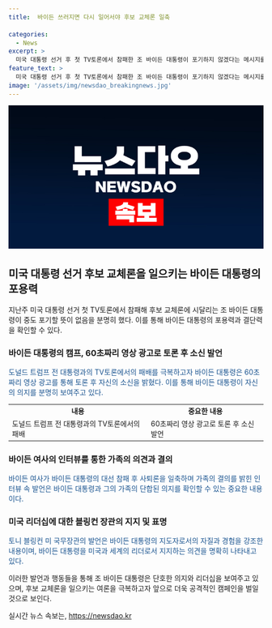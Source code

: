 ```yaml
---
title:  바이든 쓰러지면 다시 일어서야 후보 교체론 일축

categories:
  - News
excerpt: >
  미국 대통령 선거 후 첫 TV토론에서 참패한 조 바이든 대통령이 포기하지 않겠다는 메시지를 담은 새 광고를 내놨다. 이에 바이든 여사는 가족은 토론 시간이 4년을 좌우하지 않을 것이라며 후보 사퇴론에 대응했다. 또한 토니 블링컨 미 국무장관은 바이든의 리더십을 3년 반 동안 경험했다며 바이든의 능력을 지지했다. 그러나 토론 참패 후폭풍은 여전히 지속 중이며, 바이든 대통령은 향후 일정에 대한 결정을 내리지 못하고 있다.
feature_text: >
  미국 대통령 선거 후 첫 TV토론에서 참패한 조 바이든 대통령이 포기하지 않겠다는 메시지를 담은 새 광고를 내놨다. 이에 바이든 여사는 가족은 토론 시간이 4년을 좌우하지 않을 것이라며 후보 사퇴론에 대응했다. 또한 토니 블링컨 미 국무장관은 바이든의 리더십을 3년 반 동안 경험했다며 바이든의 능력을 지지했다. 그러나 토론 참패 후폭풍은 여전히 지속 중이며, 바이든 대통령은 향후 일정에 대한 결정을 내리지 못하고 있다.
image: '/assets/img/newsdao_breakingnews.jpg'
---
```


<p><img src="/assets/img/newsdao_breakingnews.jpg" alt="flaretime 속보" /></p>

<h2 data-ke-size="size26">미국 대통령 선거 후보 교체론을 일으키는 바이든 대통령의 포용력</h2>

<p data-ke-size="size16">지난주 미국 대통령 선거 첫 TV토론에서 참패해 후보 교체론에 시달리는 조 바이든 대통령이 중도 포기할 뜻이 없음을 분명히 했다. 이를 통해 바이든 대통령의 포용력과 결단력을 확인할 수 있다.</p>

<h3>바이든 대통령의 캠프, 60초짜리 영상 광고로 토론 후 소신 발언</h3>

<p data-ke-size="size16"><span style="color: #1a5490;">도널드 트럼프 전 대통령과의 TV토론에서의 패배를 극복하고자 바이든 대통령은 60초짜리 영상 광고를 통해 토론 후 자신의 소신을 밝혔다. 이를 통해 바이든 대통령이 자신의 의지를 분명히 보여주고 있다.</span></p>

<table>
    <tr>
        <td style="text-align: center; height: 17px;"><b>내용</b></td>
        <td style="text-align: center; height: 17px;"><b>중요한 내용</b></td>
    </tr>
    <tr>
        <td>도널드 트럼프 전 대통령과의 TV토론에서의 패배</td>
        <td>60초짜리 영상 광고로 토론 후 소신 발언</td>
    </tr>
</table>

<h3>바이든 여사의 인터뷰를 통한 가족의 의견과 결의</h3>

<p data-ke-size="size16"><span style="color: #1a5490;">바이든 여사가 바이든 대통령의 대선 참패 후 사퇴론을 일축하며 가족의 결의를 밝힌 인터뷰 속 발언은 바이든 대통령과 그의 가족의 단합된 의지를 확인할 수 있는 중요한 내용이다.</span></p>

<h3>미국 리더십에 대한 블링컨 장관의 지지 및 표명</h3>

<p data-ke-size="size16"><span style="color: #1a5490;">토니 블링컨 미 국무장관의 발언은 바이든 대통령의 지도자로서의 자질과 경험을 강조한 내용이며, 바이든 대통령을 미국과 세계의 리더로서 지지하는 의견을 명확히 나타내고 있다.</span></p>

<p>이러한 발언과 행동들을 통해 조 바이든 대통령은 단호한 의지와 리더십을 보여주고 있으며, 후보 교체론을 일으키는 여론을 극복하고자 앞으로 더욱 공격적인 캠페인을 벌일 것으로 보인다.</p>
실시간 뉴스 속보는, <a href="https://newsdao.kr" rel="dofollow">https://newsdao.kr</a>


